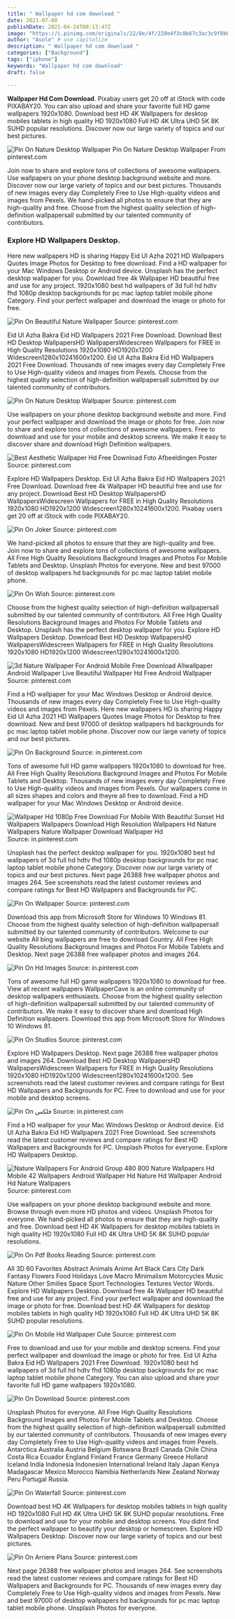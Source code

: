 ```yaml
---
title: " Wallpaper hd com download "
date: 2021-07-08
publishDate: 2021-04-24T00:13:47Z
image: "https://i.pinimg.com/originals/22/8e/4f/228e4f3c8b67c3ac3c9f8b6ffebd0eed.jpg"
author: "Asole" # use capitalize
description: " Wallpaper hd com download "
categories: ["Background"]
tags: ["iphone"]
keywords: "Wallpaper hd com download"
draft: false

---
```



**Wallpaper Hd Com Download**. Pixabay users get 20 off at iStock with code PIXABAY20. You can also upload and share your favorite full HD game wallpapers 1920x1080. Download best HD 4K Wallpapers for desktop mobiles tablets in high quality HD 1920x1080 Full HD 4K Ultra UHD 5K 8K SUHD popular resolutions. Discover now our large variety of topics and our best pictures.

![Pin On Nature Desktop Wallpaper](https://i.pinimg.com/originals/14/34/67/14346719da2a651e5d59486e36951284.jpg "Pin On Nature Desktop Wallpaper")
Pin On Nature Desktop Wallpaper From pinterest.com


Join now to share and explore tons of collections of awesome wallpapers. Use wallpapers on your phone desktop background website and more. Discover now our large variety of topics and our best pictures. Thousands of new images every day Completely Free to Use High-quality videos and images from Pexels. We hand-picked all photos to ensure that they are high-quality and free. Choose from the highest quality selection of high-definition wallpapersall submitted by our talented community of contributors.

### Explore HD Wallpapers Desktop.

Here new wallpapers HD is sharing Happy Eid Ul Azha 2021 HD Wallpapers Quotes Image Photos for Desktop to free download. Find a HD wallpaper for your Mac Windows Desktop or Android device. Unsplash has the perfect desktop wallpaper for you. Download free 4k Wallpaper HD beautiful free and use for any project. 1920x1080 best hd wallpapers of 3d full hd hdtv fhd 1080p desktop backgrounds for pc mac laptop tablet mobile phone Category. Find your perfect wallpaper and download the image or photo for free.


![Pin On Beautiful Nature Wallpaper](https://i.pinimg.com/564x/49/2d/ec/492deccaa933f1a02d4836fdf28dc7d0.jpg "Pin On Beautiful Nature Wallpaper")
Source: pinterest.com

Eid Ul Azha Bakra Eid HD Wallpapers 2021 Free Download. Download Best HD Desktop WallpapersHD WallpapersWidescreen Wallpapers for FREE in High Quality Resolutions 1920x1080 HD1920x1200 Widescreen1280x10241600x1200. Eid Ul Azha Bakra Eid HD Wallpapers 2021 Free Download. Thousands of new images every day Completely Free to Use High-quality videos and images from Pexels. Choose from the highest quality selection of high-definition wallpapersall submitted by our talented community of contributors.

![Pin On Nature Desktop Wallpaper](https://i.pinimg.com/originals/14/34/67/14346719da2a651e5d59486e36951284.jpg "Pin On Nature Desktop Wallpaper")
Source: pinterest.com

Use wallpapers on your phone desktop background website and more. Find your perfect wallpaper and download the image or photo for free. Join now to share and explore tons of collections of awesome wallpapers. Free to download and use for your mobile and desktop screens. We make it easy to discover share and download High Definition wallpapers.

![Best Aesthetic Wallpaper Hd Free Download Foto Afbeeldingen Poster](https://i.pinimg.com/originals/6c/7e/71/6c7e71ff4ec7da85c422521e7a3e599d.jpg "Best Aesthetic Wallpaper Hd Free Download Foto Afbeeldingen Poster")
Source: pinterest.com

Explore HD Wallpapers Desktop. Eid Ul Azha Bakra Eid HD Wallpapers 2021 Free Download. Download free 4k Wallpaper HD beautiful free and use for any project. Download Best HD Desktop WallpapersHD WallpapersWidescreen Wallpapers for FREE in High Quality Resolutions 1920x1080 HD1920x1200 Widescreen1280x10241600x1200. Pixabay users get 20 off at iStock with code PIXABAY20.

![Pin On Joker](https://i.pinimg.com/originals/75/66/ce/7566ce2bf80913333de60d894a567134.jpg "Pin On Joker")
Source: pinterest.com

We hand-picked all photos to ensure that they are high-quality and free. Join now to share and explore tons of collections of awesome wallpapers. All Free High Quality Resolutions Background Images and Photos For Mobile Tablets and Desktop. Unsplash Photos for everyone. New and best 97000 of desktop wallpapers hd backgrounds for pc mac laptop tablet mobile phone.

![Pin On Wish](https://i.pinimg.com/originals/e2/05/4b/e2054b0c108f943fa58d98b8a4d37cd5.png "Pin On Wish")
Source: pinterest.com

Choose from the highest quality selection of high-definition wallpapersall submitted by our talented community of contributors. All Free High Quality Resolutions Background Images and Photos For Mobile Tablets and Desktop. Unsplash has the perfect desktop wallpaper for you. Explore HD Wallpapers Desktop. Download Best HD Desktop WallpapersHD WallpapersWidescreen Wallpapers for FREE in High Quality Resolutions 1920x1080 HD1920x1200 Widescreen1280x10241600x1200.

![3d Nature Wallpaper For Android Mobile Free Download Allwallpaper Android Wallpaper Live Beautiful Wallpaper Hd Free Android Wallpaper](https://i.pinimg.com/736x/8a/6f/1c/8a6f1c356a38ebafb5371ce57f5be63e.jpg "3d Nature Wallpaper For Android Mobile Free Download Allwallpaper Android Wallpaper Live Beautiful Wallpaper Hd Free Android Wallpaper")
Source: pinterest.com

Find a HD wallpaper for your Mac Windows Desktop or Android device. Thousands of new images every day Completely Free to Use High-quality videos and images from Pexels. Here new wallpapers HD is sharing Happy Eid Ul Azha 2021 HD Wallpapers Quotes Image Photos for Desktop to free download. New and best 97000 of desktop wallpapers hd backgrounds for pc mac laptop tablet mobile phone. Discover now our large variety of topics and our best pictures.

![Pin On Background](https://i.pinimg.com/originals/9c/ef/9f/9cef9f4393c26a1501ffee0d58cf13e9.jpg "Pin On Background")
Source: in.pinterest.com

Tons of awesome full HD game wallpapers 1920x1080 to download for free. All Free High Quality Resolutions Background Images and Photos For Mobile Tablets and Desktop. Thousands of new images every day Completely Free to Use High-quality videos and images from Pexels. Our wallpapers come in all sizes shapes and colors and theyre all free to download. Find a HD wallpaper for your Mac Windows Desktop or Android device.

![Wallpaper Hd 1080p Free Download For Mobile With Beautiful Sunset Hd Wallpapers Wallpapers Download High Resolution Wallpapers Hd Nature Wallpapers Nature Wallpaper Download Wallpaper Hd](https://i.pinimg.com/originals/a0/dd/50/a0dd50d2078b74a16d13f451293a3d2e.jpg "Wallpaper Hd 1080p Free Download For Mobile With Beautiful Sunset Hd Wallpapers Wallpapers Download High Resolution Wallpapers Hd Nature Wallpapers Nature Wallpaper Download Wallpaper Hd")
Source: in.pinterest.com

Unsplash has the perfect desktop wallpaper for you. 1920x1080 best hd wallpapers of 3d full hd hdtv fhd 1080p desktop backgrounds for pc mac laptop tablet mobile phone Category. Discover now our large variety of topics and our best pictures. Next page 26388 free wallpaper photos and images 264. See screenshots read the latest customer reviews and compare ratings for Best HD Wallpapers and Backgrounds for PC.

![Pin On Wallpaper](https://i.pinimg.com/564x/51/7b/07/517b07bfac2232980597368f36fc06c5.jpg "Pin On Wallpaper")
Source: pinterest.com

Download this app from Microsoft Store for Windows 10 Windows 81. Choose from the highest quality selection of high-definition wallpapersall submitted by our talented community of contributors. Welcome to our website All bing wallpapers are free to download Country. All Free High Quality Resolutions Background Images and Photos For Mobile Tablets and Desktop. Next page 26388 free wallpaper photos and images 264.

![Pin On Hd Images](https://i.pinimg.com/originals/cd/7b/5c/cd7b5c8d4687b5c98a445127926a56e2.jpg "Pin On Hd Images")
Source: in.pinterest.com

Tons of awesome full HD game wallpapers 1920x1080 to download for free. View all recent wallpapers WallpaperCave is an online community of desktop wallpapers enthusiasts. Choose from the highest quality selection of high-definition wallpapersall submitted by our talented community of contributors. We make it easy to discover share and download High Definition wallpapers. Download this app from Microsoft Store for Windows 10 Windows 81.

![Pin On Studios](https://i.pinimg.com/originals/75/1e/0b/751e0b31d532468f37a5c7f83d3629a0.jpg "Pin On Studios")
Source: pinterest.com

Explore HD Wallpapers Desktop. Next page 26388 free wallpaper photos and images 264. Download Best HD Desktop WallpapersHD WallpapersWidescreen Wallpapers for FREE in High Quality Resolutions 1920x1080 HD1920x1200 Widescreen1280x10241600x1200. See screenshots read the latest customer reviews and compare ratings for Best HD Wallpapers and Backgrounds for PC. Free to download and use for your mobile and desktop screens.

![Pin On فلکس](https://i.pinimg.com/originals/bd/d8/26/bdd82610a4c65947710a38466189aae7.jpg "Pin On فلکس")
Source: in.pinterest.com

Find a HD wallpaper for your Mac Windows Desktop or Android device. Eid Ul Azha Bakra Eid HD Wallpapers 2021 Free Download. See screenshots read the latest customer reviews and compare ratings for Best HD Wallpapers and Backgrounds for PC. Unsplash Photos for everyone. Explore HD Wallpapers Desktop.

![Nature Wallpapers For Android Group 480 800 Nature Wallpapers Hd Mobile 42 Wallpapers Android Wallpaper Hd Nature Hd Wallpaper Android Hd Nature Wallpapers](https://i.pinimg.com/originals/d1/b7/3b/d1b73b1d8362d9f9bb7d9c57c6c1348c.jpg "Nature Wallpapers For Android Group 480 800 Nature Wallpapers Hd Mobile 42 Wallpapers Android Wallpaper Hd Nature Hd Wallpaper Android Hd Nature Wallpapers")
Source: pinterest.com

Use wallpapers on your phone desktop background website and more. Browse through even more HD photos and videos. Unsplash Photos for everyone. We hand-picked all photos to ensure that they are high-quality and free. Download best HD 4K Wallpapers for desktop mobiles tablets in high quality HD 1920x1080 Full HD 4K Ultra UHD 5K 8K SUHD popular resolutions.

![Pin On Pdf Books Reading](https://i.pinimg.com/originals/c8/b1/e8/c8b1e8f5ea7591e9a0c76a25ae659d68.jpg "Pin On Pdf Books Reading")
Source: pinterest.com

All 3D 60 Favorites Abstract Animals Anime Art Black Cars City Dark Fantasy Flowers Food Holidays Love Macro Minimalism Motorcycles Music Nature Other Smilies Space Sport Technologies Textures Vector Words. Explore HD Wallpapers Desktop. Download free 4k Wallpaper HD beautiful free and use for any project. Find your perfect wallpaper and download the image or photo for free. Download best HD 4K Wallpapers for desktop mobiles tablets in high quality HD 1920x1080 Full HD 4K Ultra UHD 5K 8K SUHD popular resolutions.

![Pin On Mobile Hd Wallpaper Cute](https://i.pinimg.com/originals/8c/9e/3a/8c9e3a79c293ff17710160b294cb1736.png "Pin On Mobile Hd Wallpaper Cute")
Source: pinterest.com

Free to download and use for your mobile and desktop screens. Find your perfect wallpaper and download the image or photo for free. Eid Ul Azha Bakra Eid HD Wallpapers 2021 Free Download. 1920x1080 best hd wallpapers of 3d full hd hdtv fhd 1080p desktop backgrounds for pc mac laptop tablet mobile phone Category. You can also upload and share your favorite full HD game wallpapers 1920x1080.

![Pin On Download](https://i.pinimg.com/originals/84/c4/2f/84c42f7ceec7f491ec4f0191eaac9e32.jpg "Pin On Download")
Source: pinterest.com

Unsplash Photos for everyone. All Free High Quality Resolutions Background Images and Photos For Mobile Tablets and Desktop. Choose from the highest quality selection of high-definition wallpapersall submitted by our talented community of contributors. Thousands of new images every day Completely Free to Use High-quality videos and images from Pexels. Antarctica Australia Austria Belgium Botswana Brazil Canada Chile China Costa Rica Ecuador England Finland France Germany Greece Holland Iceland India Indonesia Indonesien International Ireland Italy Japan Kenya Madagascar Mexico Morocco Namibia Netherlands New Zealand Norway Peru Portugal Russia.

![Pin On Waterfall](https://i.pinimg.com/originals/08/51/d9/0851d96deadd419830712d2dff58a1ed.jpg "Pin On Waterfall")
Source: pinterest.com

Download best HD 4K Wallpapers for desktop mobiles tablets in high quality HD 1920x1080 Full HD 4K Ultra UHD 5K 8K SUHD popular resolutions. Free to download and use for your mobile and desktop screens. You didnt find the perfect wallpaper to beautify your desktop or homescreen. Explore HD Wallpapers Desktop. Discover now our large variety of topics and our best pictures.

![Pin On Arriere Plans](https://i.pinimg.com/originals/22/8e/4f/228e4f3c8b67c3ac3c9f8b6ffebd0eed.jpg "Pin On Arriere Plans")
Source: pinterest.com

Next page 26388 free wallpaper photos and images 264. See screenshots read the latest customer reviews and compare ratings for Best HD Wallpapers and Backgrounds for PC. Thousands of new images every day Completely Free to Use High-quality videos and images from Pexels. New and best 97000 of desktop wallpapers hd backgrounds for pc mac laptop tablet mobile phone. Unsplash Photos for everyone.

